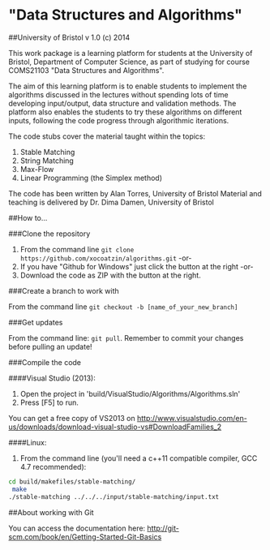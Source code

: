 "Data Structures and Algorithms"
==========

##University of Bristol
v 1.0 (c) 2014

This work package is a learning platform for students at the University of Bristol, Department of Computer Science, as part of studying for course COMS21103 "Data Structures and Algorithms".

The aim of this learning platform is to enable students to implement the algorithms discussed in the lectures without spending lots of time developing input/output, data structure and validation methods. The platform also enables the students to try these algorithms on different inputs, following the code progress through algorithmic iterations.

The code stubs cover the material taught within the topics:
1) Stable Matching
2) String Matching
3) Max-Flow
4) Linear Programming (the Simplex method)

The code has been written by Alan Torres, University of Bristol
Material and teaching is delivered by Dr. Dima Damen, University of Bristol


##How to...

###Clone the repository

1. From the command line `git clone https://github.com/xocoatzin/algorithms.git` -or-
2. If you have "Github for Windows" just click the button at the right -or-
3. Download the code as ZIP with the button at the right.
 
###Create a branch to work with

From the command line `git checkout -b [name_of_your_new_branch]`
 
###Get updates

From the command line: `git pull`. Remember to commit your changes before pulling an update!


###Compile the code

####Visual Studio (2013):

1. Open the project in 'build/VisualStudio/Algorithms/Algorithms.sln'
2. Press [F5] to run.
 
You can get a free copy of VS2013 on http://www.visualstudio.com/en-us/downloads/download-visual-studio-vs#DownloadFamilies_2

####Linux:

1. From the command line (you'll need a c++11 compatible compiler, GCC 4.7 recommended):

```bash
cd build/makefiles/stable-matching/
 make
./stable-matching ../../../input/stable-matching/input.txt
```


##About working with Git

You can access the documentation here: http://git-scm.com/book/en/Getting-Started-Git-Basics
